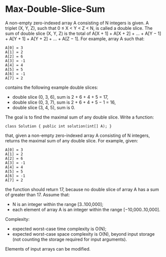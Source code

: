 Max-Double-Slice-Sum
====================

A non-empty zero-indexed array A consisting of N integers is given. A triplet (X, Y, Z), such that 0 ≤ X < Y < Z < N, is called a double slice. The sum of double slice (X, Y, Z) is the total of A[X + 1] + A[X + 2] + ... + A[Y − 1] + A[Y + 1] + A[Y + 2] + ... + A[Z − 1]. For example, array A such that:

	A[0] = 3
	A[1] = 2
	A[2] = 6
	A[3] = -1
	A[4] = 4
	A[5] = 5
	A[6] = -1
	A[7] = 2

contains the following example double slices:
- double slice (0, 3, 6), sum is 2 + 6 + 4 + 5 = 17,
- double slice (0, 3, 7), sum is 2 + 6 + 4 + 5 − 1 = 16,
- double slice (3, 4, 5), sum is 0.

The goal is to find the maximal sum of any double slice. Write a function:

	class Solution { public int solution(int[] A); }

that, given a non-empty zero-indexed array A consisting of N integers, returns the maximal sum of any double slice. For example, given:

	A[0] = 3
	A[1] = 2
	A[2] = 6
	A[3] = -1
	A[4] = 4
	A[5] = 5
	A[6] = -1
	A[7] = 2

the function should return 17, because no double slice of array A has a sum of greater than 17. Assume that:
- N is an integer within the range [3..100,000];
- each element of array A is an integer within the range [−10,000..10,000].

Complexity:
- expected worst-case time complexity is O(N);
- expected worst-case space complexity is O(N), beyond input storage (not counting the storage required for input arguments).

Elements of input arrays can be modified.
